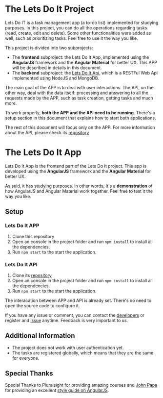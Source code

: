 # The Lets Do It Project

Lets Do IT is a task management app (a to-do list) implemented for studying purposes. In this project, you can do all the operations regarding tasks (read, create, edit and delete). Some other functionalities were added as well, such as prioritizing tasks. Feel free to use it the way you like.

This project is divided into two subprojects:

* The **frontend** subproject: the Lets Do It App, implemented using the **AngularJS** framework and the **Angular Material** for better UX. This APP will be described in details in this document.
* The **backend** subproject: the [Lets Do It Api](https://github.com/coop-code/lets-do-it-api), which is a RESTFul Web Api implemented using NodeJS and MongoDB.

The main goal of the APP is to deal with user interactions.
The API, on the other way, deal with the data itself: processing and answering to all the requests made by the APP, such as task creation, getting tasks and much more.

To work properly, **both the APP and the API need to be running**. There's a setup section in this document that explains how to start both applications.

The rest of this document will focus only on the APP. For more information about the API, please check its [repository](https://github.com/coop-code/lets-do-it-api)

# The Lets Do It App

Lets Do It App is the frontend part of the Lets Do It project.
This app is developed using the **AngularJS** framework and the **Angular Material** for better UX.

As said, it has studying purposes. In other words, It's a **demonstration** of how AngularJS and Angular Material work together. Feel free to test it the way you like.

## Setup

### Lets Do It APP

1. Clone this repository 
2. Open an console in the project folder and run `npm install` to install all the dependencies.
3. Run `npm start` to the start the application.

###  Lets Do It API

1. Clone its [repository](https://github.com/coop-code/lets-do-it-api) 
2. Open an console in the project folder and run `npm install` to install all the dependencies.
3. Run `npm start` to the start the application.

The interacation between APP and API is already set. There's no need to open the source code to configure it.

If you have any issue or comment, you can contact the [developers](https://github.com/coop-code/lets-do-it-app/graphs/contributors) or register and [issue](https://github.com/coop-code/lets-do-it-app/issues) anytime. Feedback is very important to us.

## Additional Information

- The project does not work with user authentication yet.
- The tasks are registered globally, which means that they are the same for everyone.

## Special Thanks

Special Thanks to Pluralsight for providing amazing courses and [John Papa](https://github.com/johnpapa) for providing an excellent [style guide on AngularJS](https://github.com/johnpapa/angular-styleguide/blob/master/a1/README.md).
